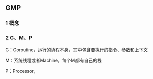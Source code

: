 ## GMP

### 1 概念



### 2 G、M、P

G：Goroutine，运行的协程本身，其中包含要执行的指令、参数和上下文

M：系统线程或者Machine，每个M都有自己的栈

P：Processor，
